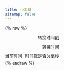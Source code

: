 ```yaml
---
title: 小工具
sitemap: false
---
```

<script type="module" data-pjax>
  import {
    provideFluentDesignSystem,
    fluentAccordion,
    fluentAccordionItem,
    fluentButton,
    fluentCard,
    fluentNumberField,
    fluentSwitch,
    fluentTextField,
    baseLayerLuminance,
    StandardLuminance
  } from "https://cdn.jsdelivr.net/npm/@fluentui/web-components/+esm";
  provideFluentDesignSystem()
    .register(
      fluentAccordion(),
      fluentAccordionItem(),
      fluentButton(),
      fluentCard(),
      fluentNumberField(),
      fluentSwitch(),
      fluentTextField()
    );
  if (typeof matchMedia === "function") {
    const scheme = window.matchMedia("(prefers-color-scheme: dark)");
    if (typeof scheme !== "undefined") {
      scheme.addListener(e => baseLayerLuminance.withDefault(e.matches ? StandardLuminance.DarkMode : StandardLuminance.LightMode));
      if (scheme.matches) {
        baseLayerLuminance.withDefault(StandardLuminance.DarkMode);
      }
    }
  }
</script>

{% raw %}
<div id="vue-app">
  <div class="stack-vertical" style="row-gap: 0.3rem;">
    <settings-expander>
      <template #icon>
        <svg-host src="https://cdn.jsdelivr.net/npm/@fluentui/svg-icons/icons/calendar_date_20_regular.svg"></svg-host>
      </template>
      <template #header>
        <h4 class="unset">时间戳转换</h4>
      </template>
      <template #description>
        转换 Unix 时间戳与时间字符串。
      </template>
      <div class="setting-expander-content-grid">
        <div class="stack-vertical">
          <div class="stack-horizontal">
            <fluent-number-field v-model="timeStamp" style="flex: 1;"></fluent-number-field>
            <fluent-button @click="convertTimeStamp">转换时间戳</fluent-button>
          </div>
          <div class="stack-horizontal">
            <fluent-text-field v-model="timeString" style="flex: 1;"></fluent-text-field>
            <fluent-button @click="convertTimeString">转换时间</fluent-button>
          </div>
          <div class="stack-horizontal" style="justify-content: space-between;">
            <fluent-button @click="setDateTimeNow">当前时间</fluent-button>
            <value-change-host v-model="isMillisecond" value-name="current-checked">
              <fluent-switch>时间戳是否为毫秒</fluent-switch>
            </value-change-host>
          </div>
        </div>
      </div>
    </settings-expander>
    <settings-button @click="() => navigate('./markdown')">
      <template #icon>
        <svg-host src="https://cdn.jsdelivr.net/npm/@fluentui/svg-icons/icons/markdown_20_regular.svg"></svg-host>
      </template>
      <template #header>
        <h4 class="unset">Markdown 预览</h4>
      </template>
      <template #description>
        使用 Marked.JS 解析并预览 Markdown 文本。
      </template>
      <template #action-icon>
        <svg-host src="https://cdn.jsdelivr.net/npm/@fluentui/svg-icons/icons/chevron_right_12_regular.svg"></svg-host>
      </template>
    </settings-button>
  </div>
</div>

<template id="value-change-host-template">
  <slot></slot>
</template>

<template id="settings-presenter-template">
  <div class="settings-presenter">
    <div class="header-root">
      <div class="icon-holder">
        <slot name="icon"></slot>
      </div>
      <div class="header-panel">
        <span>
          <slot name="header"></slot>
        </span>
        <span class="description">
          <slot name="description"></slot>
        </span>
      </div>
    </div>
    <div class="content-presenter">
      <slot></slot>
    </div>
  </div>
</template>

<template id="settings-button-template">
  <fluent-card class="settings-button" style="cursor: pointer;">
    <div class="content-grid">
      <settings-presenter style="padding: var(--settings-button-padding);">
        <template #icon>
          <slot name="icon"></slot>
        </template>
        <template #header>
          <slot name="header"></slot>
        </template>
        <template #description>
          <slot name="description"></slot>
        </template>
        <slot></slot>
      </settings-presenter>
      <div class="action-icon-holder">
        <slot name="action-icon"></slot>
      </div>
    </div>
  </fluent-card>
</template>

<template id="settings-expander-template">
  <fluent-accordion class="settings-expander" style="width: 100%;">
    <fluent-accordion-item>
      <div slot="heading">
        <settings-presenter style="padding: var(--settings-expander-header-padding);">
          <template #icon>
            <slot name="icon"></slot>
          </template>
          <template #header>
            <slot name="header"></slot>
          </template>
          <template #description>
            <slot name="description"></slot>
          </template>
          <slot name="action-content"></slot>
        </settings-presenter>
      </div>
      <slot></slot>
    </fluent-accordion-item>
  </fluent-accordion>
</template>
{% endraw %}

<script type="module" data-pjax>
  import { createApp } from "https://cdn.jsdelivr.net/npm/vue/dist/vue.esm-browser.prod.js";
  createApp({
    data() {
      return {
        isMillisecond: false,
        timeStamp: Math.floor(Date.now() / 1000),
        timeString: new Date().toISOString()
      }
    },
    watch: {
      isMillisecond(newValue, oldValue) {
        if (newValue !== oldValue) {
          this.timeStamp = Math.floor(oldValue ? this.timeStamp / 1000 : this.timeStamp * 1000);
        }
      }
    },
    methods: {
      log(x) {
        console.log(x);
      },
      navigate(src) {
        location.href = src;
      },
      convertTimeStamp() {
        const isMillisecond = this.isMillisecond;
        const time = Math.floor(isMillisecond ? +this.timeStamp : this.timeStamp * 1000);
        this.timeString = new Date(time).toISOString();
      },
      convertTimeString() {
        const isMillisecond = this.isMillisecond;
        const time = new Date(this.timeString);
        this.timeStamp = isMillisecond ? time.getTime() : Math.floor(time.getTime() / 1000);
      },
      setDateTimeNow() {
        const time = new Date();
        const isMillisecond = this.isMillisecond;
        this.timeStamp = isMillisecond ? time.getTime() : Math.floor(time.getTime() / 1000);
        this.timeString = new Date().toISOString();
      },
      valueChanged(oldValue, newValue) {
        console.log(oldValue, newValue);
      }
    }
  }).component("value-change-host", {
    template: "#value-change-host-template",
    props: {
      modelValue: null,
      valueName: String
    },
    emits: ['update:modelValue'],
    watch: {
      valueName(newValue, oldValue) {
        if (newValue !== oldValue) {
          if (typeof this.mutation !== "undefined") {
            this.mutation.disconnect();
            this.mutation = undefined;
            if (newValue) {
              this.registerObserver(newValue);
            }
          }
        }
      }
    },
    methods: {
      registerObserver(valueName) {
        const element = this.$el.nextElementSibling;
        if (element instanceof HTMLElement) {
          element.setAttribute(valueName, this.modelValue);
          this.mutation = new MutationObserver((mutationsList, observer) => {
            for (const mutation of mutationsList) {
              if (mutation.type === "attributes" && mutation.attributeName === valueName) {
                const target = mutation.target;
                if (target instanceof HTMLElement) {
                  const value = target.getAttribute(valueName) === "true";
                  this.$emit('update:modelValue', value);
                }
              }
            }
          }).observe(
            element,
            {
              attributes: true,
              attributeFilter: [this.valueName]
            }
          );
        }
      }
    },
    mounted() {
      const valueName = this.valueName;
      if (!valueName) { return; }
      this.registerObserver(valueName);
    }
  }).component("settings-presenter", {
    template: "#settings-presenter-template"
  }).component("settings-button", {
    template: "#settings-button-template"
  }).component("settings-expander", {
    template: "#settings-expander-template"
  }).mount("#vue-app");
  if (!customElements.get("svg-host")) {
    async function getSVG(src) {
      if (src) {
        try {
          return await fetch(src)
            .then(response => response.text());
        }
        catch (ex) {
          console.error(ex);
        }
      }
      return '';
    }
    class svgHost extends HTMLElement {
      static get observedAttributes() {
        return ["src"];
      }
      constructor() {
        super();
        this.isLoaded = false;
      }
      get src() {
        return this.getAttribute("src");
      }
      set src(value) {
        this.setAttribute("src", value);
      }
      connectedCallback() {
        getSVG(this.src).then(svg => this.innerHTML = svg);
        this.isLoaded = true;
      }
      attributeChangedCallback(name, oldValue, newValue) {
        if (!this.isLoaded || oldValue === newValue) { return; }
        switch (name) {
          case "src":
            getSVG(newValue).then(svg => this.innerHTML = svg);
            break;
        }
      }
    }
    customElements.define("svg-host", svgHost);
  }
</script>

<style>
  #vue-app {
    font-family: "Segoe UI Variable", "Segoe UI", sans-serif;
    font-size: 14px;
    line-height: 20px;
    font-weight: 400;
  }

  #vue-app * {
    --settings-card-padding: 16px;
    --settings-button-padding: 16px 0 16px 16px;
    --settings-expander-header-padding: 4px 0px 4px 8px;
    --settings-expander-item-padding: 0px 36px 0px 50px;
  }

  #vue-app div.root {
    display: flex;
  }

  #vue-app .stack-vertical {
    display: flex;
    flex-direction: column;
    align-items: start;
    justify-content: start;
    column-gap: 10px;
    row-gap: 10px;
    width: 100%;
  }

  #vue-app .stack-horizontal {
    display: flex;
    flex-direction: row;
    justify-content: start;
    align-items: center;
    column-gap: 10px;
    row-gap: 10px;
    width: 100%;
  }

  #vue-app h6.unset,
  #vue-app h5.unset,
  #vue-app h4.unset,
  #vue-app h3.unset,
  #vue-app h2.unset,
  #vue-app h1.unset {
    margin-top: unset;
    margin-bottom: unset;
    font-weight: unset;
    font-family: unset;
    font-size: unset;
    line-height: unset;
  }

  #vue-app fluent-accordion-item {
    box-sizing: border-box;
    box-shadow: var(--elevation-shadow-card-rest);
  }

  .settings-presenter {
    display: flex;
    justify-content: space-between;
    align-items: center;
  }

  .settings-presenter * {
    --settings-card-description-font-size: 12px;
    --settings-card-header-icon-max-size: 20px;
    --settings-card-content-min-width: 240px;
    --settings-card-header-icon-margin: 0px 20px 0px 2px;
    --settings-card-vertical-header-content-spacing: 8px 0px 0px 0px;
  }

  .settings-presenter div.header-root {
    display: flex;
    align-items: center;
    flex: 1;
  }

  .settings-presenter div.icon-holder {
    max-width: var(--settings-card-header-icon-max-size);
    max-height: var(--settings-card-header-icon-max-size);
    margin: var(--settings-card-header-icon-margin);
    fill: currentColor;
  }

  .settings-presenter div.header-panel {
    display: flex;
    flex-direction: column;
    margin: 0px 24px 0px 0px;
  }

  .settings-presenter span.description {
    font-size: var(--settings-card-description-font-size);
    color: var(--neutral-fill-strong-hover);
  }

  .settings-presenter div.content-presenter {
    display: grid;
  }

  .settings-presenter a.text-button {
    font-weight: bold;
    text-decoration: unset;
  }

  @media (max-width: 600px) {
    .settings-presenter * {
      --settings-card-content-min-width: auto;
    }

    .settings-presenter div.settings-presenter {
      flex-flow: column;
      justify-content: unset;
      align-items: unset;
    }

    .settings-presenter div.header-panel {
      margin: unset;
    }

    .settings-presenter div.content-presenter {
      margin: var(--settings-card-vertical-header-content-spacing);
    }
  }

  .settings-button {
    cursor: pointer;
  }

  .settings-button div.content-grid {
    display: flex;
    justify-content: space-between;
    align-items: center;
  }

  .settings-button div.action-icon-holder {
    width: 32px;
    height: auto;
    display: flex;
    justify-content: center;
    align-items: center;
    margin: 0 8px;
    fill: currentColor;
  }

  .settings-expander div.setting-expander-content-grid {
    padding: var(--settings-expander-item-padding);
  }
</style>